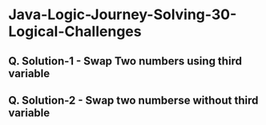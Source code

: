 # Java-Logic-Journey-Solving-30-Logical-Challenges

## Q. Solution-1 - Swap Two numbers using third variable

## Q. Solution-2 - Swap two numberse without third variable
<!--
  - Use Addition / Substraction method
     ```
     no1 = 10, no2 = 20
     
     no1 = no1 + no2;  no1 = 10 + 20;     no1 = 30
		 no2 = no1 - no2;  no2 = 30 - 20;     no2 = 10
		 no1 = no1 - no2;  no1 = 30 - 10;     no1 = 20
     ```
  - Using XOR operator
      ```
      no1 = 10, no2 = 20
      no1 = no1 ^ no2; 10 ^ 20
            01010
          ^ 10100
      ----------------
            11110       
      no1 = 30
      
		  no2 = no1 ^ no2; 30 ^ 20
            11110
          ^ 10100
      ----------------
            01010
      no2 = 10

		  no1 = no1 ^ no2;  30 ^ 10
            11110
          ^ 01010
      ----------------
            10100
      no1 = 20

      RESULT : no1 = 20, no2 = 10
      ```
-->
